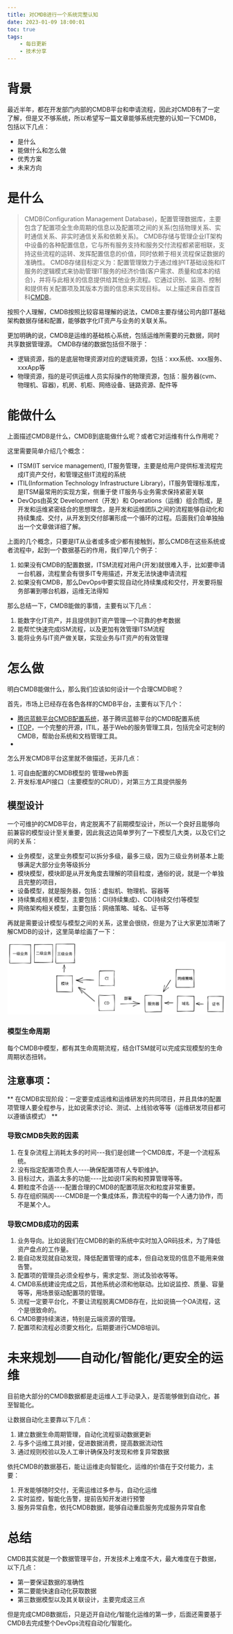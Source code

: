 ```yaml
---
title: 对CMDB进行一个系统完整认知
date: 2023-01-09 18:00:01
toc: true
tags:
    - 每日更新
    - 技术分享
---
```


# 背景
最近半年，都在开发部门内部的CMDB平台和申请流程，因此对CMDB有了一定了解，但是又不够系统，所以希望写一篇文章能够系统完整的认知一下CMDB，包括以下几点：

- 是什么
- 能做什么和怎么做
- 优秀方案
- 未来方向

<!-- more -->
# 是什么

> CMDB(Configuration Management Database)，配置管理数据库，主要包含了配置项全生命周期的信息以及配置项之间的关系(包括物理关系、实时通信关系、非实时通信关系和依赖关系)。
> CMDB存储与管理企业IT架构中设备的各种配置信息，它与所有服务支持和服务交付流程都紧密相联，支持这些流程的运转、发挥配置信息的价值，同时依赖于相关流程保证数据的准确性。
> CMDB存储目标定义为：配置管理致力于通过维护IT基础设施和IT服务的逻辑模式来协助管理IT服务的经济价值(客户需求、质量和成本的结合)，并将与此相关的信息提供给其他业务流程。它通过识别、监测、控制和提供有关配置项及其版本方面的信息来实现目标。
> 以上描述来自百度百科[CMDB](https://baike.baidu.com/item/CMDB/5403317)。

按照个人理解，CMDB按照比较容易理解的说法，CMDB主要存储公司内部IT基础架构数据存储和配置，能够数字化IT资产与业务的关联关系。

更加明确的说，CMDB是运维的基础核心系统，包括运维所需要的元数据，同时共享数据管理源。 CMDB存储的数据包括但不限于：

- 逻辑资源，指的是底层物理资源对应的逻辑资源，包括：xxx系统、xxx服务、xxxApp等
- 物理资源，指的是可供运维人员实际操作的物理资源，包括：服务器(cvm、物理机、容器)，机房、机柜、网络设备、链路资源、配件等

# 能做什么

上面描述CMDB是什么，CMDB到底能做什么呢？或者它对运维有什么作用呢？

这里需要简单介绍几个概念：

- ITSM(IT service management), IT服务管理，主要是给用户提供标准流程完成IT资产交付，和管理这些IT流程的系统
- ITIL(Information Technology Infrastructure Library)，IT服务管理标准库， 是ITSM最常用的实现方案，侧重于使 IT服务与业务需求保持紧密关联
- DevOps由英文 Development（开发）和 Operations（运维）组合而成，是开发和运维紧密结合的思想理念，是开发和运维团队之间的流程能够自动化和持续集成、交付，从开发到交付部署形成一个循环的过程。后面我们会单独抽出一个文章做详细了解。

上面的几个概念，只要是IT从业者或多或少都有接触到，那么CMDB在这些系统或者流程中，起到一个数据基石的作用，我们举几个例子：

1. 如果没有CMDB的配置数据，ITSM流程对用户(开发)就很难入手，比如要申请一台机器，流程里会有很多IT专用描述，开发无法快速申请流程
2. 如果没有CMDB，那么DevOps中要实现自动化持续集成和交付，开发要将服务部署到哪台机器，运维无法得知

那么总结一下，CMDB能做的事情，主要有以下几点：

1. 能数字化IT资产，并且提供到IT资产管理一个可靠的参考数据
2. 能帮忙快速完成ISM流程，以及更加有效管理ITSM流程
3. 能将业务与IT资产做关联，实现业务与IT资产的有效管理

# 怎么做

明白CMDB能做什么，那么我们应该如何设计一个合理CMDB呢？

首先，市场上已经存在各色各样的CMDB平台，主要有以下几个：

- [腾讯蓝鲸平台CMDB配置系统](https://bk.tencent.com/docs/document/6.0/142/8600)，基于腾讯蓝鲸平台的CMDB配置系统
- [ITOP](https://github.com/Combodo/iTop)，一个完整的开源，ITIL，基于Web的服务管理工具，包括完全可定制的CMDB，帮助台系统和文档管理工具。
- 
怎么开发CMDB平台这里就不做描述，无非几点：

1. 可自由配置的CMDB模型的 管理web界面
2. 开发标准API接口（主要模型的CRUD），对第三方工具提供服务

## 模型设计

一个可维护的CMDB平台，肯定脱离不了前期模型设计，所以一个良好且能够向前兼容的模型设计至关重要，因此我这边简单罗列了一下模型几大类，以及它们之间的关系：

- 业务模型，这里业务模型可以拆分多级，最多三级，因为三级业务树基本上能够满足大部分业务等级拆分
- 模块模型，模块即是从开发角度去理解的项目粒度，通俗的说，就是一个单独且完整的项目，
- 设备模型，就是服务器，包括：虚拟机、物理机、容器等
- 持续集成相关模型，主要包括：CI(持续集成)、CD(持续交付)等模型
- 网络架构相关模型，主要包括：网络策略、域名、证书等

再就是需要设计模型与模型之间的关系，这里会很绕，但是为了让大家更加清晰了解CMDB的设计，这里简单绘画了一下：

![](/assets/img/cmdb1.svg)

### 模型生命周期

每个CMDB中模型，都有其生命周期流程，结合ITSM就可以完成实现模型的生命周期状态扭转。

## 注意事项：

** 在CMDB实现阶段：一定要变成运维和运维研发的共同项目，并且具体的配置项管理人要全程参与，比如说需求讨论、测试、上线验收等等（运维研发项目都可以遵循该模式） **

### 导致CMDB失败的因素

1. 在复杂流程上消耗太多的时间---我们是创建一个CMDB库，不是一个流程系统。
2. 没有指定配置项负责人----确保配置项有人专职维护。
3. 目标过大，涵盖太多的功能----比如说IT采购和预算管理等等。
4. 颗粒度不合适----配置合理的CMDB的配置项层次和粒度非常重要。
5. 存在组织隔阂----CMDB是一个集成体系，靠流程中的每一个人通力协作，而不是某个人。

### 导致CMDB成功的因素

1. 业务导向。比如说我们在CMDB的新的系统中实时加入QR码技术，为了降低资产盘点的工作量。
2. 能自动发现就自动发现，降低配置管理的成本，但自动发现的信息不能用来做告警。
3. 配置项的管理员必须全程参与，需求定型、测试及验收等等。
4. CMDB系统建设完成之后，其他系统必须和他联动。比如说监控、质量、容量等等，用场景驱动配置项的管理。
5. 流程一定要平台化，不要让流程脱离CMDB存在，比如说搞一个OA流程，这个是很致命的。
6. CMDB要持续演进，特别是云端资源的管理。
7. 配置项和流程必须要文档化，后期要进行CMDB培训。

# 未来规划——自动化/智能化/更安全的运维

目前绝大部分的CMDB数据都是走运维人工手动录入，是否能够做到自动化，甚至智能化。

让数据自动化主要靠以下几点：

1. 建立数据生命周期管理，自动化流程驱动数据更新
2. 与多个运维工具对接，促进数据消费，提高数据流动性
3. 通过规则校验以及人工审计确保及时发现和修复异常数据


依托CMDB的数据基石，能让运维走向智能化，运维的价值在于交付能力，主要：

1. 开发能够随时交付，无需运维过多参与，自动化运维
2. 实时监控，智能化告警，提前告知开发进行预警
3. 服务异常自愈，依托CMDB数据，能够自动重启服务完成服务异常自愈


# 总结

CMDB其实就是一个数据管理平台，开发技术上难度不大，最大难度在于数据，以下几点：

- 第一要保证数据的准确性
- 第二要能快速自动化获取数据
- 第三数据模型以及其关联设计，主要完成这三点

但是完成CMDB数据后，只是迈开自动化/智能化运维的第一步，后面还需要基于CMDB去完成整个DevOps流程自动化/智能化。






